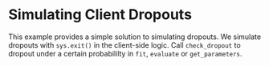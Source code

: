 # Simulating Client Dropouts

This example provides a simple solution to simulating dropouts.
We simulate dropouts with `sys.exit()` in the client-side logic.
Call `check_dropout` to dropout under a certain probabililty in `fit`, `evaluate` or `get_parameters`.